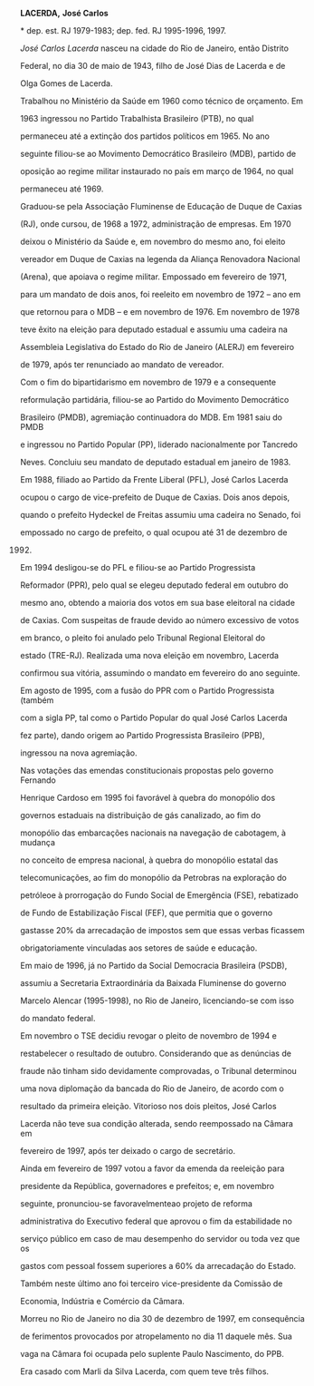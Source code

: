**LACERDA,** **José Carlos**



\* dep. est. RJ 1979-1983; dep. fed. RJ 1995-1996, 1997.



*José Carlos Lacerda* nasceu na cidade do Rio de Janeiro, então Distrito

Federal, no dia 30 de maio de 1943, filho de José Dias de Lacerda e de

Olga Gomes de Lacerda.



Trabalhou no Ministério da Saúde em 1960 como técnico de orçamento. Em

1963 ingressou no Partido Trabalhista Brasileiro (PTB), no qual

permaneceu até a extinção dos partidos políticos em 1965. No ano

seguinte filiou-se ao Movimento Democrático Brasileiro (MDB), partido de

oposição ao regime militar instaurado no país em março de 1964, no qual

permaneceu até 1969.



Graduou-se pela Associação Fluminense de Educação de Duque de Caxias

(RJ), onde cursou, de 1968 a 1972, administração de empresas. Em 1970

deixou o Ministério da Saúde e, em novembro do mesmo ano, foi eleito

vereador em Duque de Caxias na legenda da Aliança Renovadora Nacional

(Arena), que apoiava o regime militar. Empossado em fevereiro de 1971,

para um mandato de dois anos, foi reeleito em novembro de 1972 – ano em

que retornou para o MDB – e em novembro de 1976. Em novembro de 1978

teve êxito na eleição para deputado estadual e assumiu uma cadeira na

Assembleia Legislativa do Estado do Rio de Janeiro (ALERJ) em fevereiro

de 1979, após ter renunciado ao mandato de vereador.



Com o fim do bipartidarismo em novembro de 1979 e a consequente

reformulação partidária, filiou-se ao Partido do Movimento Democrático

Brasileiro (PMDB), agremiação continuadora do MDB. Em 1981 saiu do PMDB

e ingressou no Partido Popular (PP), liderado nacionalmente por Tancredo

Neves. Concluiu seu mandato de deputado estadual em janeiro de 1983.



Em 1988, filiado ao Partido da Frente Liberal (PFL), José Carlos Lacerda

ocupou o cargo de vice-prefeito de Duque de Caxias. Dois anos depois,

quando o prefeito Hydeckel de Freitas assumiu uma cadeira no Senado, foi

empossado no cargo de prefeito, o qual ocupou até 31 de dezembro de

1992.



Em 1994 desligou-se do PFL e filiou-se ao Partido Progressista

Reformador (PPR), pelo qual se elegeu deputado federal em outubro do

mesmo ano, obtendo a maioria dos votos em sua base eleitoral na cidade

de Caxias. Com suspeitas de fraude devido ao número excessivo de votos

em branco, o pleito foi anulado pelo Tribunal Regional Eleitoral do

estado (TRE-RJ). Realizada uma nova eleição em novembro, Lacerda

confirmou sua vitória, assumindo o mandato em fevereiro do ano seguinte.



Em agosto de 1995, com a fusão do PPR com o Partido Progressista (também

com a sigla PP, tal como o Partido Popular do qual José Carlos Lacerda

fez parte), dando origem ao Partido Progressista Brasileiro (PPB),

ingressou na nova agremiação.



Nas votações das emendas constitucionais propostas pelo governo Fernando

Henrique Cardoso em 1995 foi favorável à quebra do monopólio dos

governos estaduais na distribuição de gás canalizado, ao fim do

monopólio das embarcações nacionais na navegação de cabotagem, à mudança

no conceito de empresa nacional, à quebra do monopólio estatal das

telecomunicações, ao fim do monopólio da Petrobras na exploração do

petróleoe à prorrogação do Fundo Social de Emergência (FSE), rebatizado

de Fundo de Estabilização Fiscal (FEF), que permitia que o governo

gastasse 20% da arrecadação de impostos sem que essas verbas ficassem

obrigatoriamente vinculadas aos setores de saúde e educação.



Em maio de 1996, já no Partido da Social Democracia Brasileira (PSDB),

assumiu a Secretaria Extraordinária da Baixada Fluminense do governo

Marcelo Alencar (1995-1998), no Rio de Janeiro, licenciando-se com isso

do mandato federal.



Em novembro o TSE decidiu revogar o pleito de novembro de 1994 e

restabelecer o resultado de outubro. Considerando que as denúncias de

fraude não tinham sido devidamente comprovadas, o Tribunal determinou

uma nova diplomação da bancada do Rio de Janeiro, de acordo com o

resultado da primeira eleição. Vitorioso nos dois pleitos, José Carlos

Lacerda não teve sua condição alterada, sendo reempossado na Câmara em

fevereiro de 1997, após ter deixado o cargo de secretário.



Ainda em fevereiro de 1997 votou a favor da emenda da reeleição para

presidente da República, governadores e prefeitos; e, em novembro

seguinte, pronunciou-se favoravelmenteao projeto de reforma

administrativa do Executivo federal que aprovou o fim da estabilidade no

serviço público em caso de mau desempenho do servidor ou toda vez que os

gastos com pessoal fossem superiores a 60% da arrecadação do Estado.

Também neste último ano foi terceiro vice-presidente da Comissão de

Economia, Indústria e Comércio da Câmara.



Morreu no Rio de Janeiro no dia 30 de dezembro de 1997, em consequência

de ferimentos provocados por atropelamento no dia 11 daquele mês. Sua

vaga na Câmara foi ocupada pelo suplente Paulo Nascimento, do PPB.



Era casado com Marli da Silva Lacerda, com quem teve três filhos.



